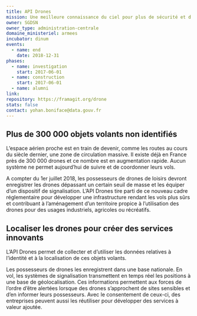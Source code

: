 ```yaml
---
title: API Drones
mission: Une meilleure connaissance du ciel pour plus de sécurité et d'innovation
owner: SGDSN
owner_type: administration-centrale
domaine_ministeriel: armees
incubator: dinum
events:
  - name: end
    date: 2018-12-31
phases:
  - name: investigation
    start: 2017-06-01
  - name: construction
    start: 2017-06-01
  - name: alumni
link:
repository: https://framagit.org/drone
stats: false
contact: yohan.boniface@data.gouv.fr
---
```


## Plus de 300 000 objets volants non identifiés

L’espace aérien proche est en train de devenir, comme les routes au cours du siècle dernier, une zone de circulation massive. Il existe déjà en France près de 300 000 drones et ce nombre est en augmentation rapide. Aucun système ne permet aujourd’hui de suivre et de coordonner leurs vols.

A compter du 1er juillet 2018, les possesseurs de drones de loisirs devront enregistrer les drones dépassant un certain seuil de masse et les équiper d’un dispositif de signalisation. L’API Drones tire parti de ce nouveau cadre réglementaire pour développer une infrastructure rendant les vols plus sûrs et contribuant à l’aménagement d’un territoire propice à l’utilisation des drones pour des usages industriels, agricoles ou récréatifs.

## Localiser les drones pour créer des services innovants

L’API Drones permet de collecter et d’utiliser les données relatives à l’identité et à la localisation de ces objets volants.

Les possesseurs de drones les enregistrent dans une base nationale. En vol, les systèmes de signalisation transmettent en temps réel les positions à une base de géolocalisation. Ces informations permettent aux forces de l’ordre d’être alertées lorsque des drones s’approchent de sites sensibles et d’en informer leurs possesseurs. Avec le consentement de ceux-ci, des entreprises peuvent aussi les réutiliser pour développer des services à valeur ajoutée.
